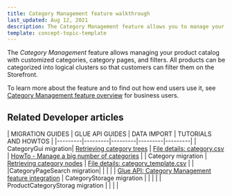 ```yaml
---
title: Category Management feature walkthrough
last_updated: Aug 12, 2021
description: The Category Management feature allows you to manage your product catalog with customized categories, category pages, and filters.
template: concept-topic-template
---
```


The _Category Management_ feature allows managing your product catalog with customized categories, category pages, and filters. All products can be categorized into logical clusters so that customers can filter them on the Storefront.

To learn more about the feature and to find out how end users use it, see [Category Management feature overview](/docs/scos/user/features/{{page.version}}/category-management-feature-overview.html) for business users.

## Related Developer articles

| MIGRATION GUIDES | GLUE API GUIDES  | DATA IMPORT | TUTORIALS AND HOWTOS |
|---------|---------|---------|---------|---------|
| CategoryGui migration| [Retrieving category trees](/docs/scos/dev/glue-api-guides/{{page.version}}/retrieving-categories/retrieving-category-trees.html)  | [File details: category.csv](/docs/scos/dev/data-import/{{page.version}}/data-import-categories/catalog-setup/categories/file-details-category.csv.html)  | [HowTo - Manage a big number of categories](https://docs.spryker.com/docs/scos/dev/tutorials-and-howtos/howtos/feature-howtos/howto-manage-a-big-number-of-categories.html)  |
| Category migration | [Retrieving category nodes](/docs/scos/dev/glue-api-guides/{{page.version}}/retrieving-categories/retrieving-category-nodes.html) | [File details: category_template.csv](/docs/scos/dev/data-import/{{page.version}}/data-import-categories/catalog-setup/categories/file-details-category-template.csv.html)  |   |
|CategoryPageSearch migration|  |   |   |
| [Glue API: Category Management feature integration](/docs/scos/dev/feature-integration-guides/{{page.version}}/glue-api/glue-api-category-management-feature-integration.html) | CategoryStorage migration |   |   |   |
| ProductCategoryStorag migration |   |   |   |
